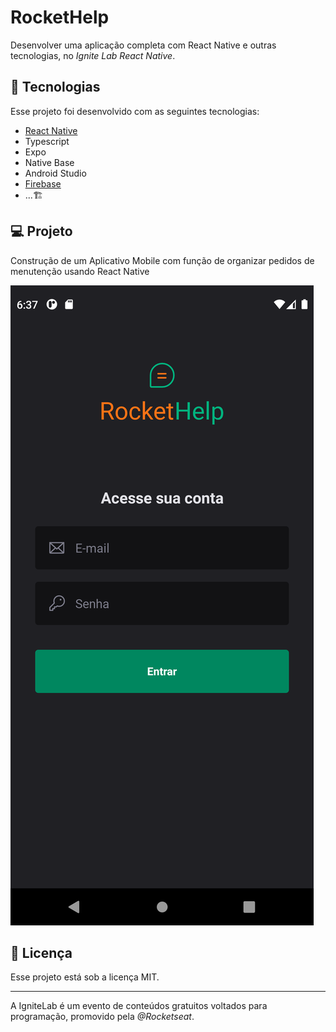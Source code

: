 # RocketHelp

Desenvolver uma aplicação completa com React Native e outras tecnologias, no *Ignite Lab React Native*.

## 🚀 Tecnologias

Esse projeto foi desenvolvido com as seguintes tecnologias:

- <a href="https://react-native.rocketseat.dev/">React Native</a> 
- Typescript
- Expo
- Native Base
- Android Studio
- <a href="https://firebase.google.com">Firebase</a>
- ...🏗️

## 💻 Projeto

Construção de um Aplicativo Mobile com função de organizar pedidos de menutenção usando React Native


![login](images/login.png)
<!-- ![login](images/status.png) -->


## :memo: Licença

Esse projeto está sob a licença MIT.

---

A IgniteLab é um evento de conteúdos gratuitos voltados para programação, promovido pela *@Rocketseat*.